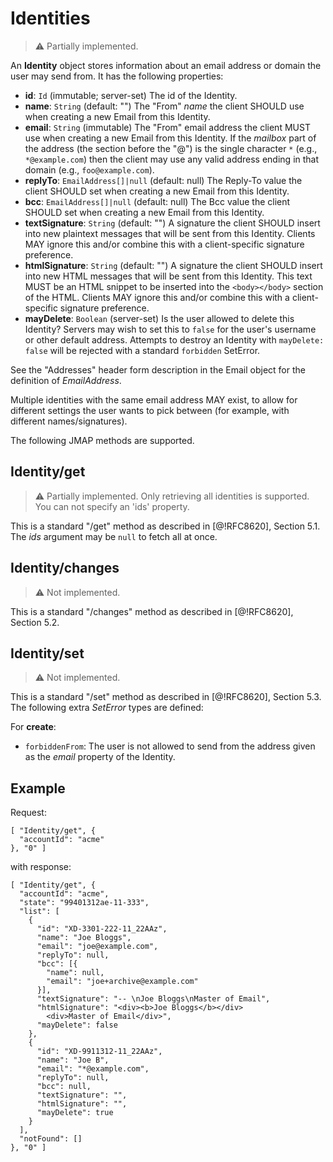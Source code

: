 # Identities

> :warning:
> Partially implemented.

An **Identity** object stores information about an email address or domain the user may send from. It has the following properties:

- **id**: `Id` (immutable; server-set)
  The id of the Identity.
- **name**: `String` (default: "")
  The "From" *name* the client SHOULD use when creating a new Email from this Identity.
- **email**: `String` (immutable)
  The "From" email address the client MUST use when creating a new Email from this Identity. If the *mailbox* part of the address (the section before the "@") is the single character `*` (e.g., `*@example.com`) then the client may use any valid address ending in that domain (e.g., `foo@example.com`).
- **replyTo**: `EmailAddress[]|null` (default: null)
  The Reply-To value the client SHOULD set when creating a new Email from this Identity.
- **bcc**: `EmailAddress[]|null` (default: null)
  The Bcc value the client SHOULD set when creating a new Email from this Identity.
- **textSignature**: `String` (default: "")
  A signature the client SHOULD insert into new plaintext messages that will be sent from this Identity. Clients MAY ignore this and/or combine this with a client-specific signature preference.
- **htmlSignature**: `String` (default: "")
  A signature the client SHOULD insert into new HTML messages that will be sent from this Identity. This text MUST be an HTML snippet to be inserted into the `<body></body>` section of the HTML. Clients MAY ignore this and/or combine this with a client-specific signature preference.
- **mayDelete**: `Boolean` (server-set)
  Is the user allowed to delete this Identity? Servers may wish to set this to `false` for the user's username or other default address. Attempts to destroy an Identity with `mayDelete: false` will be rejected with a standard `forbidden` SetError.

See the "Addresses" header form description in the Email object for the definition of *EmailAddress*.

Multiple identities with the same email address MAY exist, to allow for different settings the user wants to pick between (for example, with different names/signatures).

The following JMAP methods are supported.

## Identity/get

> :warning:
> Partially implemented. Only retrieving all identities is supported. You can not specify an 'ids' property.

This is a standard "/get" method as described in [@!RFC8620], Section 5.1. The *ids* argument may be `null` to fetch all at once.

## Identity/changes

> :warning:
> Not implemented.

This is a standard "/changes" method as described in [@!RFC8620], Section 5.2.

## Identity/set

> :warning:
> Not implemented.

This is a standard "/set" method as described in [@!RFC8620], Section 5.3. The following extra *SetError* types are defined:

For **create**:

- `forbiddenFrom`: The user is not allowed to send from the address given as
  the *email* property of the Identity.

## Example

Request:

    [ "Identity/get", {
      "accountId": "acme"
    }, "0" ]

with response:

    [ "Identity/get", {
      "accountId": "acme",
      "state": "99401312ae-11-333",
      "list": [
        {
          "id": "XD-3301-222-11_22AAz",
          "name": "Joe Bloggs",
          "email": "joe@example.com",
          "replyTo": null,
          "bcc": [{
            "name": null,
            "email": "joe+archive@example.com"
          }],
          "textSignature": "-- \nJoe Bloggs\nMaster of Email",
          "htmlSignature": "<div><b>Joe Bloggs</b></div>
            <div>Master of Email</div>",
          "mayDelete": false
        },
        {
          "id": "XD-9911312-11_22AAz",
          "name": "Joe B",
          "email": "*@example.com",
          "replyTo": null,
          "bcc": null,
          "textSignature": "",
          "htmlSignature": "",
          "mayDelete": true
        }
      ],
      "notFound": []
    }, "0" ]
